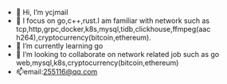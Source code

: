 - 👋 Hi, I’m ycjmail
- 👀 I focus on go,c++,rust.I am familiar with network such as tcp,http,grpc,docker,k8s,mysql,tidb,clickhouse,ffmpeg(aac h264),cryptocurrency(bitcoin,ethereum).
- 🌱 I’m currently learning go
- 💞️ I’m looking to collaborate on network related job such as go web,mysql,k8s,cryptocurrency(bitcoin,ethereum)
- 📫email:255116@qq.com

<!---
ycjmail/ycjmail is a ✨ special ✨ repository because its `README.md` (this file) appears on your GitHub profile.
You can click the Preview link to take a look at your changes.
--->
